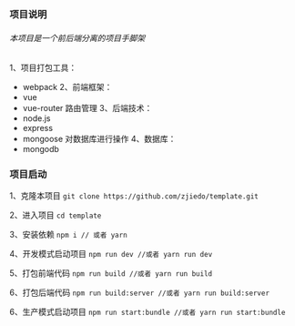 ### 项目说明
###### 本项目是一个前后端分离的项目手脚架
1、项目打包工具：
  - webpack
2、前端框架：
  - vue
  - vue-router 路由管理
3、后端技术：
  - node.js
  - express
  - mongoose 对数据库进行操作
4、数据库：
  - mongodb

### 项目启动
1、克隆本项目
`git clone https://github.com/zjiedo/template.git`

2、进入项目
`cd template`

3、安装依赖
`npm i // 或者 yarn`

4、开发模式启动项目
`npm run dev //或者 yarn run dev`

5、打包前端代码
`npm run build //或者 yarn run build`

6、打包后端代码
`npm run build:server //或者 yarn run build:server`

6、生产模式启动项目
`npm run start:bundle //或者 yarn run start:bundle`


